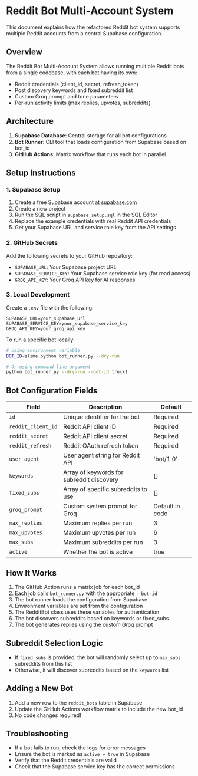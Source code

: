 # Reddit Bot Multi-Account System

This document explains how the refactored Reddit bot system supports multiple Reddit accounts from a central Supabase configuration.

## Overview

The Reddit Bot Multi-Account System allows running multiple Reddit bots from a single codebase, with each bot having its own:

- Reddit credentials (client_id, secret, refresh_token)
- Post discovery keywords and fixed subreddit list
- Custom Groq prompt and tone parameters
- Per-run activity limits (max replies, upvotes, subreddits)

## Architecture

1. **Supabase Database**: Central storage for all bot configurations
2. **Bot Runner**: CLI tool that loads configuration from Supabase based on bot_id
3. **GitHub Actions**: Matrix workflow that runs each bot in parallel

## Setup Instructions

### 1. Supabase Setup

1. Create a free Supabase account at [supabase.com](https://supabase.com)
2. Create a new project
3. Run the SQL script in `supabase_setup.sql` in the SQL Editor
4. Replace the example credentials with real Reddit API credentials
5. Get your Supabase URL and service role key from the API settings

### 2. GitHub Secrets

Add the following secrets to your GitHub repository:

- `SUPABASE_URL`: Your Supabase project URL
- `SUPABASE_SERVICE_KEY`: Your Supabase service role key (for read access)
- `GROQ_API_KEY`: Your Groq API key for AI responses

### 3. Local Development

Create a `.env` file with the following:

```
SUPABASE_URL=your_supabase_url
SUPABASE_SERVICE_KEY=your_supabase_service_key
GROQ_API_KEY=your_groq_api_key
```

To run a specific bot locally:

```bash
# Using environment variable
BOT_ID=slime python bot_runner.py --dry-run

# Or using command line argument
python bot_runner.py --dry-run --bot-id truck1
```

## Bot Configuration Fields

| Field | Description | Default |
|-------|-------------|---------|
| `id` | Unique identifier for the bot | Required |
| `reddit_client_id` | Reddit API client ID | Required |
| `reddit_secret` | Reddit API client secret | Required |
| `reddit_refresh` | Reddit OAuth refresh token | Required |
| `user_agent` | User agent string for Reddit API | 'bot/1.0' |
| `keywords` | Array of keywords for subreddit discovery | [] |
| `fixed_subs` | Array of specific subreddits to use | [] |
| `groq_prompt` | Custom system prompt for Groq | Default in code |
| `max_replies` | Maximum replies per run | 3 |
| `max_upvotes` | Maximum upvotes per run | 6 |
| `max_subs` | Maximum subreddits per run | 3 |
| `active` | Whether the bot is active | true |

## How It Works

1. The GitHub Action runs a matrix job for each bot_id
2. Each job calls `bot_runner.py` with the appropriate `--bot-id`
3. The bot runner loads the configuration from Supabase
4. Environment variables are set from the configuration
5. The RedditBot class uses these variables for authentication
6. The bot discovers subreddits based on keywords or fixed_subs
7. The bot generates replies using the custom Groq prompt

## Subreddit Selection Logic

- If `fixed_subs` is provided, the bot will randomly select up to `max_subs` subreddits from this list
- Otherwise, it will discover subreddits based on the `keywords` list

## Adding a New Bot

1. Add a new row to the `reddit_bots` table in Supabase
2. Update the GitHub Actions workflow matrix to include the new bot_id
3. No code changes required!

## Troubleshooting

- If a bot fails to run, check the logs for error messages
- Ensure the bot is marked as `active = true` in Supabase
- Verify that the Reddit credentials are valid
- Check that the Supabase service key has the correct permissions
